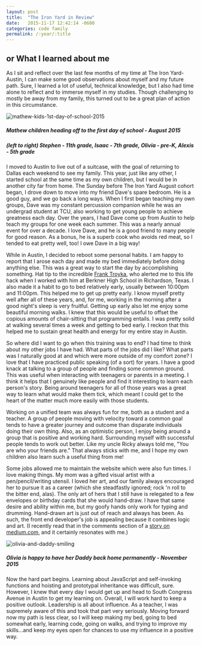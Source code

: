 ```yaml
---
layout: post
title:  "The Iron Yard in Review"
date:   2015-11-17 12:42:14 -0600
categories: code family
permalink: /:year/:title
---
```


## or What I learned about me

As I sit and reflect over the last few months of my time at The Iron Yard-Austin, I can make some good observations about myself and my future path. Sure, I learned a lot of useful, technical knowledge, but I also had time alone to reflect and to immerse myself in my studies. Though challenging to mostly be away from my family, this turned out to be a great plan of action in this circumstance.

![mathew-kids-1st-day-of-school-2015](http://res.cloudinary.com/drumsensei/image/upload/e_vibrance:20/v1515862398/first-day-of-school-2015_uornxk.jpg)

##### Mathew children heading off to the first day of school - August 2015
##### (left to right) Stephen - 11th grade, Isaac - 7th grade, Olivia - pre-K, Alexis - 5th grade

I moved to Austin to live out of a suitcase, with the goal of returning to Dallas each weekend to see my family. This year, just like any other, I started school at the same time as my own children, but I would be in another city far from home. The Sunday before The Iron Yard August cohort began, I drove down to move into my friend Dave's spare bedroom. He is a good guy, and we go back a long ways. When I first began teaching my own groups, Dave was my constant percussion companion while he was an undergrad student at TCU, also working to get young people to achieve greatness each day. Over the years, I had Dave come up from Austin to help teach my groups for one week each summer. This was a nearly annual event for over a decade. I love Dave, and he is a good friend to many people for good reason. As a bonus, he is a superb cook who avoids red meat, so I tended to eat pretty well, too! I owe Dave in a big way!

While in Austin, I decided to reboot some personal habits. I am happy to report that I arose each day and made my bed immediately before doing anything else. This was a great way to start the day by accomplishing something. Hat tip to the incredible [Frank Troyka](http://healthblog.dallasnews.com/2012/08/more-on-gratitude-from-band-director-frank-troyka-of-berkner-high-school.html/), who alerted me to this life hack when I worked with him at Berkner High School in Richardson, Texas. I also made it a habit to go to bed relatively early, usually between 10:00pm and 11:00pm. This helped me to get up pretty early. I know myself pretty well after all of these years, and, for me, working in the morning after a good night's sleep is very fruitful. Getting up early also let me enjoy some beautiful morning walks. I knew that this would be useful to offset the copious amounts of chair-sitting that programming entails. I was pretty solid at walking several times a week and getting to bed early. I reckon that this helped me to sustain great health and energy for my entire stay in Austin.

So where did I want to go when this training was to end? I had time to think about my other jobs I have had. What parts of the jobs did I like? What parts was I naturally good at and which were more outside of my comfort zone? I love that I have practiced public speaking (of a sort) for years. I have a good knack at talking to a group of people and finding some common ground. This was useful when interacting with teenagers or parents in a meeting. I think it helps that I genuinely like people and find it interesting to learn each person's story. Being around teenagers for all of those years was a great way to learn what would make them tick, which meant I could get to the heart of the matter much more easily with those students.

Working on a unified team was always fun for me, both as a student and a teacher. A group of people moving with velocity toward a common goal tends to have a greater journey and outcome than disparate individuals doing their own thing. Also, as an optimistic person, I enjoy being around a group that is positive and working hard. Surrounding myself with successful people tends to work out better. Like my uncle Ricky always told me, "You are who your friends are." That always sticks with me, and I hope my own children also learn such a useful thing from me!

Some jobs allowed me to maintain the website which were also fun times. I love making things. My mom was a gifted visual artist with a pen/pencil/writing utensil. I loved her art, and our family always encouraged her to pursue it as a career (which she steadfastly ignored; rock 'n roll to the bitter end, alas). The only art of hers that I still have is relegated to a few envelopes or birthday cards that she would hand-draw. I have that same desire and ability within me, but my goofy hands only work for typing and drumming. Hand-drawn art is just out of reach and always has been. As such, the front end developer's job is appealing because it combines logic and art. (I recently read that in the comments section of a [story on medium.com](https://medium.com/creative-business/why-is-it-so-hard-to-find-a-front-end-developer-cb92848a7c6f), and it certainly resonates with me.)

![olivia-and-daddy-smiling](http://res.cloudinary.com/drumsensei/image/upload/v1515862400/daddy-and-o-2015_ytikgn.jpg)

##### Olivia is happy to have her Daddy back home permanently - November 2015

Now the hard part begins. Learning about JavaScript and self-invoking functions and hoisting and prototypal inheritance was difficult, sure. However, I knew that every day I would get up and head to South Congress Avenue in Austin to get my learning on. Overall, I will work hard to keep a positive outlook. Leadership is all about influence. As a teacher, I was supremely aware of this and took that part very seriously. Moving forward now my path is less clear, so I will keep making my bed, going to bed somewhat early, learning code, going on walks, and trying to improve my skills...and keep my eyes open for chances to use my influence in a positive way.
